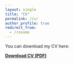 ```yaml
---
layout: single
title: "CV"
permalink: /cv/
author_profile: true
redirect_from:
  - /resume
---
```


You can download my CV here:

**[Download CV (PDF)](/files/202508_CV.pdf)**

